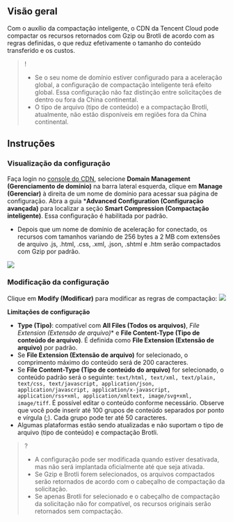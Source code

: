 
## Visão geral
Com o auxílio da compactação inteligente, o CDN da Tencent Cloud pode compactar os recursos retornados com Gzip ou Brotli de acordo com as regras definidas, o que reduz efetivamente o tamanho do conteúdo transferido e os custos.

> ! 
> - Se o seu nome de domínio estiver configurado para a aceleração global, a configuração de compactação inteligente terá efeito global. Essa configuração não faz distinção entre solicitações de dentro ou fora da China continental.
> - O tipo de arquivo (tipo de conteúdo) e a compactação Brotli, atualmente, não estão disponíveis em regiões fora da China continental.


## Instruções
### Visualização da configuração
Faça login no [console do CDN](https://console.cloud.tencent.com/cdn), selecione **Domain Management (Gerenciamento de domínio)** na barra lateral esquerda, clique em **Manage (Gerenciar)** à direita de um nome de domínio para acessar sua página de configuração. Abra a guia ***Advanced Configuration (Configuração avançada)** para localizar a seção **Smart Compression (Compactação inteligente)**. Essa configuração é habilitada por padrão.
- Depois que um nome de domínio de aceleração for conectado, os recursos com tamanhos variando de 256 bytes a 2 MB com extensões de arquivo .js, .html, .css, .xml, .json, .shtml e .htm serão compactados com Gzip por padrão.

![](https://main.qcloudimg.com/raw/db292e0fcc2a0d993b72117756c76b63.png)

### Modificação da configuração
Clique em **Modify (Modificar)** para modificar as regras de compactação:
![](https://main.qcloudimg.com/raw/887c62b7a53f6193f061ffc14b372de2.png)

**Limitações de configuração**
- **Type (Tipo)**: compatível com **All Files (Todos os arquivos)**, *File Extension (Extensão de arquivo)** e **File Content-Type (Tipo de conteúdo de arquivo)**. É definida como **File Extension (Extensão de arquivo)** por padrão.
- Se **File Extension (Extensão de arquivo)** for selecionado, o comprimento máximo do conteúdo será de 200 caracteres.
- Se **File Content-Type (Tipo de conteúdo do arquivo)** for selecionado, o conteúdo padrão será o seguinte: `text/html, text/xml, text/plain, text/css, text/javascript, application/json, application/javascript, application/x-javascript, application/rss+xml, application/xmltext, image/svg+xml, image/tiff`. É possível editar o conteúdo conforme necessário. Observe que você pode inserir até 100 grupos de conteúdo separados por ponto e vírgula (;). Cada grupo pode ter até 50 caracteres.
- Algumas plataformas estão sendo atualizadas e não suportam o tipo de arquivo (tipo de conteúdo) e compactação Brotli.


>? 
> - A configuração pode ser modificada quando estiver desativada, mas não será implantada oficialmente até que seja ativada.
> - Se Gzip e Brotli forem selecionados, os arquivos compactados serão retornados de acordo com o cabeçalho de compactação da solicitação.
> - Se apenas Brotli for selecionado e o cabeçalho de compactação da solicitação não for compatível, os recursos originais serão retornados sem compactação.


